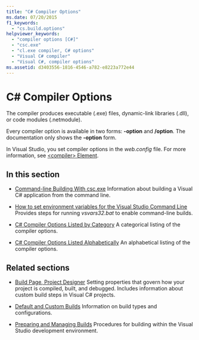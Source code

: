 ```yaml
---
title: "C# Compiler Options"
ms.date: 07/20/2015
f1_keywords: 
  - "cs.build.options"
helpviewer_keywords: 
  - "compiler options [C#]"
  - "csc.exe"
  - "cl.exe compiler, C# options"
  - "Visual C# compiler"
  - "Visual C#, compiler options"
ms.assetid: d3403556-1816-4546-a782-e8223a772e44
---
```

# C# Compiler Options

The compiler produces executable (.exe) files, dynamic-link libraries (.dll), or code modules (.netmodule).

Every compiler option is available in two forms: **-option** and **/option**. The documentation only shows the **-option** form.

In Visual Studio, you set compiler options in the *web.config* file. For more information, see [\<compiler> Element](../../../framework/configure-apps/file-schema/compiler/compiler-element.md).

## In this section

- [Command-line Building With csc.exe](command-line-building-with-csc-exe.md)
Information about building a Visual C# application from the command line.

- [How to set environment variables for the Visual Studio Command Line](how-to-set-environment-variables-for-the-visual-studio-command-line.md)
Provides steps for running *vsvars32.bat* to enable command-line builds.

- [C# Compiler Options Listed by Category](listed-by-category.md)
A categorical listing of the compiler options.

- [C# Compiler Options Listed Alphabetically](listed-alphabetically.md)
An alphabetical listing of the compiler options.

## Related sections

- [Build Page, Project Designer](/visualstudio/ide/reference/build-page-project-designer-csharp)
Setting properties that govern how your project is compiled, built, and debugged. Includes information about custom build steps in Visual C# projects.

- [Default and Custom Builds](/visualstudio/ide/compiling-and-building-in-visual-studio)
Information on build types and configurations.

- [Preparing and Managing Builds](/visualstudio/ide/building-and-cleaning-projects-and-solutions-in-visual-studio)
Procedures for building within the Visual Studio development environment.
